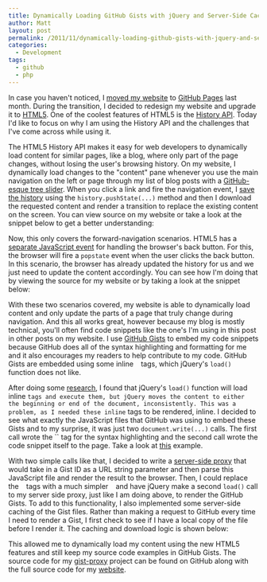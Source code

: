```yaml
---
title: Dynamically Loading GitHub Gists with jQuery and Server-Side Caching
author: Matt
layout: post
permalink: /2011/11/dynamically-loading-github-gists-with-jquery-and-server-side-caching/
categories:
  - Development
tags:
  - github
  - php
---
```


In case you haven't noticed, I [moved my website][1] to [GitHub Pages][2] last month. During the transition, I decided to redesign my website and upgrade it to [HTML5][3]. One of the coolest features of HTML5 is the [History API][4]. Today I'd like to focus on why I am using the History API and the challenges that I've come across while using it.

 [1]: http://mbmccormick.com/2011/10/ditching-wordpress-for-jekyll-and-github/
 [2]: http://pages.github.com/
 [3]: http://www.html5rocks.com/en/
 [4]: http://html5demos.com/history

The HTML5 History API makes it easy for web developers to dynamically load content for similar pages, like a blog, where only part of the page changes, without losing the user's browsing history. On my website, I dynamically load changes to the "content" pane whenever you use the main navigation on the left or page through my list of blog posts with a [GitHub-esque tree slider][5]. When you click a link and fire the navigation event, I [save the history][6] using the `history.pushState(...)` method and then I download the requested content and render a transition to replace the existing content on the screen. You can view source on my website or take a look at the snippet below to get a better understanding:

 [5]: https://github.com/blog/760-the-tree-slider
 [6]: https://developer.mozilla.org/en/DOM/Manipulating_the_browser_history#The_pushState().C2.A0method



Now, this only covers the forward-navigation scenarios. HTML5 has a [separate JavaScript event][7] for handling the browser's back button. For this, the browser will fire a `popstate` event when the user clicks the back button. In this scenario, the browser has already updated the history for us and we just need to update the content accordingly. You can see how I'm doing that by viewing the source for my website or by taking a look at the snippet below:

 [7]: https://developer.mozilla.org/en/DOM/Manipulating_the_browser_history#The_popstate_event



With these two scenarios covered, my website is able to dynamically load content and only update the parts of a page that truly change during navigation. And this all works great, however because my blog is mostly technical, you'll often find code snippets like the one's I'm using in this post in other posts on my website. I use [GitHub Gists][8] to embed my code snippets because GitHub does all of the syntax highlighting and formatting for me and it also encourages my readers to help contribute to my code. GitHub Gists are embedded using some inline ` ` tags, which jQuery's `load()` function does not like.

 [8]: https://gist.github.com/

After doing some [research][9], I found that jQuery's `load()` function will load inline `` tags and execute them, but jQuery moves the content to either the beginning or end of the document, inconsistently. This was a problem, as I needed these inline `` tags to be rendered, inline. I decided to see what exactly the JavaScript files that GitHub was using to embed these Gists and to my surprise, it was just two `document.write(...)` calls. The first call wrote the `` tag for the syntax highlighting and the second call wrote the code snippet itself to the page. Take a look at [this][10] example.

 [9]: http://stackoverflow.com/questions/889967/jquery-load-call-doesnt-execute-javascript-in-loaded-html-file
 [10]: https://gist.github.com/1345302.js

With two simple calls like that, I decided to write a [server-side proxy][11] that would take in a Gist ID as a URL string parameter and then parse this JavaScript file and render the result to the browser. Then, I could replace the ` ` tags with a much simpler ` ` and have jQuery make a second `load()` call to my server side proxy, just like I am doing above, to render the GitHub Gists. To add to this functionality, I also implemented some server-side caching of the Gist files. Rather than making a request to GitHub every time I need to render a Gist, I first check to see if I have a local copy of the file before I render it. The caching and download logic is shown below:

 [11]: https://github.com/mbmccormick/gist-proxy



This allowed me to dynamically load my content using the new HTML5 features and still keep my source code examples in GitHub Gists. The source code for my [gist-proxy][11] project can be found on GitHub along with the full source code for my [website][12].

 [12]: https://github.com/mbmccormick/mbmccormick.github.com